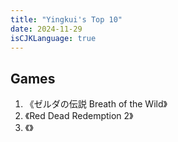 ```yaml
---
title: "Yingkui's Top 10"
date: 2024-11-29
isCJKLanguage: true
---
```


## Games

1. 《ゼルダの伝説 Breath of the Wild》
2. 《Red Dead Redemption 2》
3. 《》



